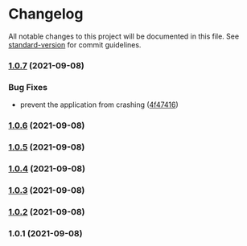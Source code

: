# Changelog

All notable changes to this project will be documented in this file. See [standard-version](https://github.com/conventional-changelog/standard-version) for commit guidelines.

### [1.0.7](https://github.com/kami4u/test/compare/v1.0.6...v1.0.7) (2021-09-08)


### Bug Fixes

* prevent the application from crashing ([4f47416](https://github.com/kami4u/test/commit/4f47416d36fb95fd975be5f1c4beac8d1dc4da4d))

### [1.0.6](https://github.com/kami4u/test/compare/v1.0.5...v1.0.6) (2021-09-08)

### [1.0.5](https://github.com/kami4u/test/compare/v1.0.4...v1.0.5) (2021-09-08)

### [1.0.4](https://github.com/kami4u/test/compare/v1.0.3...v1.0.4) (2021-09-08)

### [1.0.3](https://github.com/kami4u/test/compare/v1.0.2...v1.0.3) (2021-09-08)

### [1.0.2](///compare/v1.0.1...v1.0.2) (2021-09-08)

### 1.0.1 (2021-09-08)
